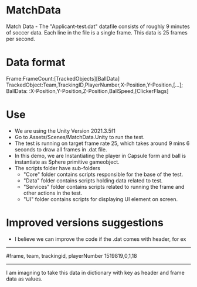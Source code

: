 # MatchData
Match Data - The "Applicant-test.dat" datafile consists of roughly 9 minutes of soccer data. Each line in the file is a single frame. This data is 25 frames per second.

# Data format
Frame:FrameCount:[TrackedObjects][BallData]
TrackedObject:Team,TrackingID,PlayerNumber,X-Position,Y-Position,[…];
BallData:
:X-Position,Y-Position,Z-Position,BallSpeed,[ClickerFlags]

# Use
- We are using the Unity Version 2021.3.5f1
- Go to Assets/Scenes/MatchData.Unity to run the test.
- The test is running on target frame rate 25, which takes around 9 mins 6 seconds to draw all frames in .dat file.
- In this demo, we are Instantiating the player in Capsule form and ball is instantiate as Sphere primitive gameobject.
- The scripts folder have sub-folders
    - "Core" folder contains scripts responsible for the base of the test.
    - "Data" folder contains scripts holding data related to test.
    - "Services" folder contains scripts related to running the frame and other actions in the test.
    - "UI" folder contains scripts for displaying UI element on screen.


# Improved versions suggestions
- I believe we can improve the code if the .dat comes with header, for ex
---------------------------------------------------------------------------------

#frame, team, trackingid, playerNumber
1519819,0,1,18

----------------------------------------------------------------------------------
I am imagning to take this data in dictionary with key as header and frame data as values.  


